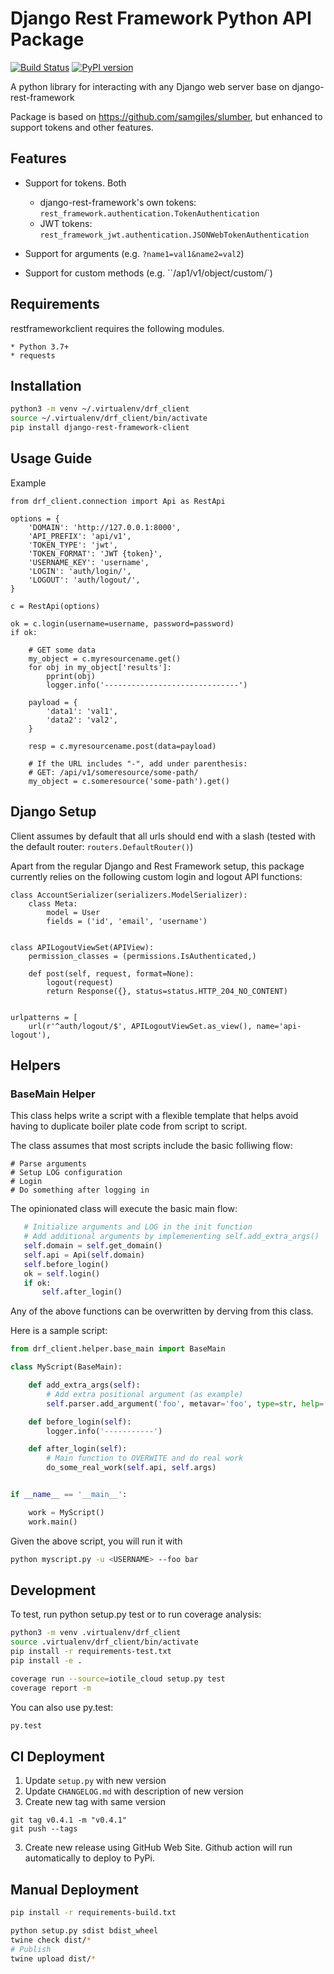 # Django Rest Framework Python API Package

[![Build Status](https://travis-ci.org/dkarchmer/django-rest-framework-client.svg?branch=master)](https://travis-ci.org/dkarchmer/django-rest-framework-client)
[![PyPI version](https://img.shields.io/pypi/v/django-rest-framework-client.svg)](https://pypi.python.org/pypi/django-rest-framework-client)

A python library for interacting with any Django web server base on django-rest-framework

Package is based on https://github.com/samgiles/slumber, but enhanced to support tokens and other features.

## Features

* Support for tokens. Both
    * django-rest-framework's own tokens: `rest_framework.authentication.TokenAuthentication`
    * JWT tokens: `rest_framework_jwt.authentication.JSONWebTokenAuthentication`

* Support for arguments (e.g. `?name1=val1&name2=val2`)

* Support for custom methods (e.g. ``/ap1/v1/object/custom/`)

## Requirements

restframeworkclient requires the following modules.

    * Python 3.7+
    * requests

## Installation

```bash
python3 -m venv ~/.virtualenv/drf_client
source ~/.virtualenv/drf_client/bin/activate
pip install django-rest-framework-client
```

## Usage Guide

Example

```
from drf_client.connection import Api as RestApi

options = {
    'DOMAIN': 'http://127.0.0.1:8000',
    'API_PREFIX': 'api/v1',
    'TOKEN_TYPE': 'jwt',
    'TOKEN_FORMAT': 'JWT {token}',
    'USERNAME_KEY': 'username',
    'LOGIN': 'auth/login/',
    'LOGOUT': 'auth/logout/',
}

c = RestApi(options)

ok = c.login(username=username, password=password)
if ok:

    # GET some data
    my_object = c.myresourcename.get()
    for obj in my_object['results']:
        pprint(obj)
        logger.info('------------------------------')

    payload = {
        'data1': 'val1',
        'data2': 'val2',
    }

    resp = c.myresourcename.post(data=payload)

    # If the URL includes "-", add under parenthesis:
    # GET: /api/v1/someresource/some-path/
    my_object = c.someresource('some-path').get()

```


## Django Setup

Client assumes by default that all urls should end with a slash (tested with the default
router: `routers.DefaultRouter()`)

Apart from the regular Django and Rest Framework setup, this package currently relies on the following custom
login and logout API functions:

```
class AccountSerializer(serializers.ModelSerializer):
    class Meta:
        model = User
        fields = ('id', 'email', 'username')


class APILogoutViewSet(APIView):
    permission_classes = (permissions.IsAuthenticated,)

    def post(self, request, format=None):
        logout(request)
        return Response({}, status=status.HTTP_204_NO_CONTENT)


urlpatterns = [
    url(r'^auth/logout/$', APILogoutViewSet.as_view(), name='api-logout'),

```

## Helpers

### BaseMain Helper

This class helps write a script with a flexible template that helps avoid having to duplicate
boiler plate code from script to script.

The class assumes that most scripts include the basic folliwing flow:

```
# Parse arguments
# Setup LOG configuration
# Login
# Do something after logging in
```

The opinionated class will execute the basic main flow:

```python
   # Initialize arguments and LOG in the init function
   # Add additional arguments by implemenenting self.add_extra_args()
   self.domain = self.get_domain()
   self.api = Api(self.domain)
   self.before_login()
   ok = self.login()
   if ok:
       self.after_login()
```

Any of the above functions can be overwritten by derving from this class.

Here is a sample script:

```python
from drf_client.helper.base_main import BaseMain

class MyScript(BaseMain):

    def add_extra_args(self):
        # Add extra positional argument (as example)
        self.parser.add_argument('foo', metavar='foo', type=str, help='RTFM')

    def before_login(self):
        logger.info('-----------')

    def after_login(self):
        # Main function to OVERWITE and do real work
        do_some_real_work(self.api, self.args)


if __name__ == '__main__':

    work = MyScript()
    work.main()
```

Given the above script, you will run it with

```bash
python myscript.py -u <USERNAME> --foo bar
```

## Development

To test, run python setup.py test or to run coverage analysis:

```bash
python3 -m venv .virtualenv/drf_client
source .virtualenv/drf_client/bin/activate
pip install -r requirements-test.txt
pip install -e .

coverage run --source=iotile_cloud setup.py test
coverage report -m
```

You can also use py.test:

```bash
py.test
```

## CI Deployment

1. Update `setup.py` with new version
2. Update `CHANGELOG.md` with description of new version
2. Create new tag with same version

```
git tag v0.4.1 -m "v0.4.1"
git push --tags
```

3. Create new release using GitHub Web Site. Github action will run automatically to deploy to PyPi.

## Manual Deployment

```bash
pip install -r requirements-build.txt

python setup.py sdist bdist_wheel
twine check dist/*
# Publish
twine upload dist/*
```
